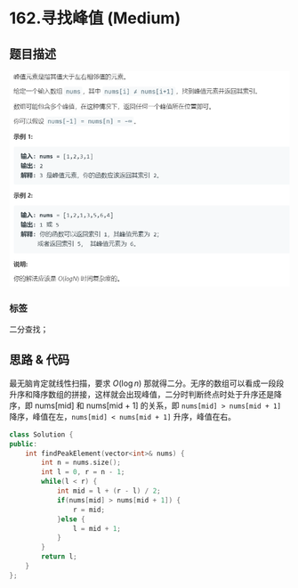 # 162.寻找峰值 (Medium)

## 题目描述

![](162.png)

### 标签

二分查找；

## 思路 & 代码

最无脑肯定就线性扫描，要求 $O(\log n)$ 那就得二分。无序的数组可以看成一段段升序和降序数组的拼接，这样就会出现峰值，二分时判断终点时处于升序还是降序，即 nums[mid] 和 nums[mid + 1] 的关系，即 `nums[mid] > nums[mid + 1]` 降序，峰值在左，`nums[mid] < nums[mid + 1]` 升序，峰值在右。


```c++ tab="二分查找"
class Solution {
public:
    int findPeakElement(vector<int>& nums) {
        int n = nums.size();
        int l = 0, r = n - 1;
        while(l < r) {
            int mid = l + (r - l) / 2;
            if(nums[mid] > nums[mid + 1]) {
                r = mid;
            }else {
                l = mid + 1;
            }
        }
        return l;
    }
};
```